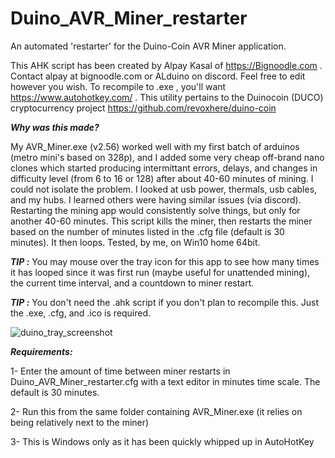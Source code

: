 # Duino_AVR_Miner_restarter
An automated 'restarter' for the Duino-Coin AVR Miner application.

This AHK script has been created by Alpay Kasal of https://Bignoodle.com .
Contact alpay at bignoodle.com or ALduino on discord.
Feel free to edit however you wish. To recompile to .exe , you'll want https://www.autohotkey.com/ . This utility pertains to the Duinocoin (DUCO) cryptocurrency project https://github.com/revoxhere/duino-coin

***Why was this made?***

My AVR_Miner.exe (v2.56) worked well with my first batch of arduinos (metro mini's based on 328p), and I added some very cheap off-brand nano clones which started producing intermittant errors, delays, and changes in difficulty level (from 6 to 16 or 128) after about 40-60 minutes of mining. I could not isolate the problem. I looked at usb power, thermals, usb cables, and my hubs. I learned others were having similar issues (via discord). Restarting the mining app would consistently solve things, but only for another 40-60 minutes. This script kills the miner, then restarts the miner based on the number of minutes listed in the .cfg file (default is 30 minutes). It then loops. Tested, by me, on Win10 home 64bit.


***TIP :*** You may mouse over the tray icon for this app to see how many times it has looped since it was first run (maybe useful for unattended mining), the current time interval, and a countdown to miner restart.

***TIP :*** You don't need the .ahk script if you don't plan to recompile this. Just the .exe, .cfg, and .ico is required.


![duino_tray_screenshot](https://user-images.githubusercontent.com/31149874/126837438-0039413c-10e0-473b-bef3-7c57bee5760d.jpg)


 
***Requirements:***

1- Enter the amount of time between miner restarts in Duino_AVR_Miner_restarter.cfg with a text editor in minutes time scale. The default is 30 minutes.

2- Run this from the same folder containing AVR_Miner.exe (it relies on being relatively next to the miner)

3- This is Windows only as it has been quickly whipped up in AutoHotKey
